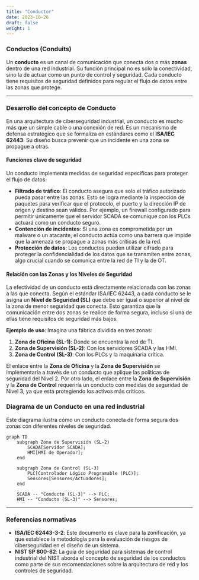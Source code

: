 ```yaml
---
title: "Conductor"
date: 2023-10-26
draft: false
weight: 1
---
```


### **Conductos (Conduits)**

Un **conducto** es un canal de comunicación que conecta dos o más **zonas** dentro de una red industrial. Su función principal no es solo la conectividad, sino la de actuar como un punto de control y seguridad. Cada conducto tiene requisitos de seguridad definidos para regular el flujo de datos entre las zonas que protege.

---

### **Desarrollo del concepto de Conducto**

En una arquitectura de ciberseguridad industrial, un conducto es mucho más que un simple cable o una conexión de red. Es un mecanismo de defensa estratégico que se formaliza en estándares como el **ISA/IEC 62443**. Su diseño busca prevenir que un incidente en una zona se propague a otras.

#### **Funciones clave de seguridad**

Un conducto implementa medidas de seguridad específicas para proteger el flujo de datos:

* **Filtrado de tráfico**: El conducto asegura que solo el tráfico autorizado pueda pasar entre las zonas. Esto se logra mediante la inspección de paquetes para verificar que el protocolo, el puerto y la dirección IP de origen y destino sean válidos. Por ejemplo, un firewall configurado para permitir únicamente que el servidor SCADA se comunique con los PLCs actuará como un conducto seguro.
* **Contención de incidentes**: Si una zona es comprometida por un malware o un atacante, el conducto actúa como una barrera que impide que la amenaza se propague a zonas más críticas de la red.
* **Protección de datos**: Los conductos pueden utilizar cifrado para proteger la confidencialidad de los datos que se transmiten entre zonas, algo crucial cuando se comunica entre la red de TI y la de OT.

#### **Relación con las Zonas y los Niveles de Seguridad**

La efectividad de un conducto está directamente relacionada con las zonas a las que conecta. Según el estándar ISA/IEC 62443, a cada conducto se le asigna un **Nivel de Seguridad (SL)** que debe ser igual o superior al nivel de la zona de menor seguridad que conecta. Esto garantiza que la comunicación entre dos zonas se realice de forma segura, incluso si una de ellas tiene requisitos de seguridad más bajos.

**Ejemplo de uso**: Imagina una fábrica dividida en tres zonas:
1.  **Zona de Oficina (SL-1)**: Donde se encuentra la red de TI.
2.  **Zona de Supervisión (SL-2)**: Con los servidores SCADA y las HMI.
3.  **Zona de Control (SL-3)**: Con los PLCs y la maquinaria crítica.

El enlace entre la **Zona de Oficina** y la **Zona de Supervisión** se implementaría a través de un conducto que aplique las políticas de seguridad del Nivel 2. Por otro lado, el enlace entre la **Zona de Supervisión** y la **Zona de Control** requeriría un conducto con medidas de seguridad de Nivel 3, ya que está protegiendo los activos más críticos.

### **Diagrama de un Conducto en una red industrial**

Este diagrama ilustra cómo un conducto conecta de forma segura dos zonas con diferentes niveles de seguridad.

```mermaid
graph TD
    subgraph Zona de Supervisión (SL-2)
        SCADA[Servidor SCADA];
        HMI[HMI de Operador];
    end

    subgraph Zona de Control (SL-3)
        PLC[Controlador Lógico Programable (PLC)];
        Sensores[Sensores/Actuadores];
    end

    SCADA -- "Conducto (SL-3)" --> PLC;
    HMI -- "Conducto (SL-3)" --> Sensores;
```


---

### **Referencias normativas**

* **ISA/IEC 62443-3-2**: Este documento es clave para la zonificación, ya que establece la metodología para la evaluación de riesgos de ciberseguridad en el diseño de un sistema.
* **NIST SP 800-82**: La guía de seguridad para sistemas de control industrial del NIST aborda el concepto de seguridad de los conductos como parte de sus recomendaciones sobre la arquitectura de red y los controles de seguridad.
